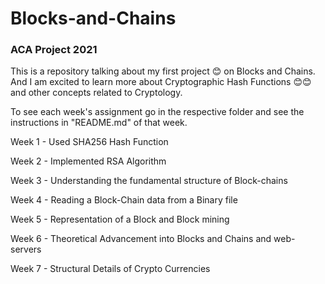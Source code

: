# Blocks-and-Chains
### ACA Project 2021
This is a repository talking about my first project 😊 on Blocks and Chains.
And I am excited to learn more about Cryptographic Hash Functions 😊😊 and other concepts related to Cryptology.

To see each week's assignment go in the respective folder and see the instructions in "README.md" of that week.

Week 1 - Used SHA256 Hash Function

Week 2 - Implemented RSA Algorithm

Week 3 - Understanding the fundamental structure of Block-chains

Week 4 - Reading a Block-Chain data from a Binary file

Week 5 - Representation of a Block and Block mining

Week 6 - Theoretical Advancement into Blocks and Chains and web-servers

Week 7 - Structural Details of Crypto Currencies

